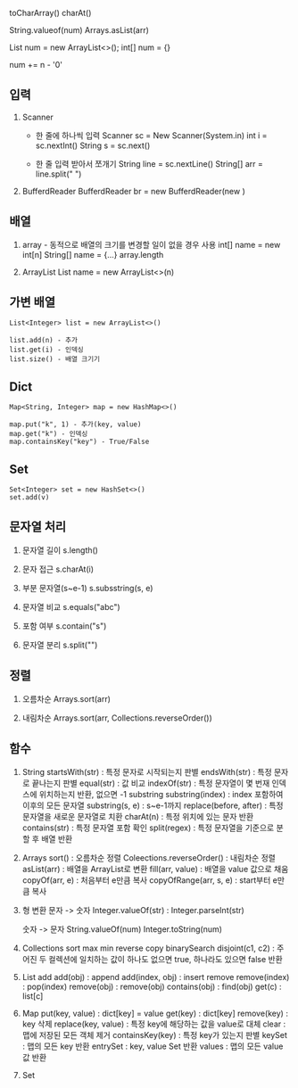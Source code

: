 toCharArray()
charAt()

String.valueof(num)
Arrays.asList(arr)

List<integer> num = new ArrayList<>();
int[] num = {}

num += n - '0'

## 입력

1. Scanner

   - 한 줄에 하나씩 입력
     Scanner sc = New Scanner(System.in)
     int i = sc.nextInt()
     String s = sc.next()

   - 한 줄 입력 받아서 쪼개기
     String line = sc.nextLine()
     String[] arr = line.split(" ")

2. BufferdReader
   BufferdReader br = new BufferdReader(new )

## 배열

1. array - 동적으로 배열의 크기를 변경할 일이 없을 경우 사용
   int[] name = new int[n]
   String[] name = {...}
   array.length

2. ArrayList
   List<Integer> name = new ArrayList<>(n)

## 가변 배열

    List<Integer> list = new ArrayList<>()

    list.add(n) - 추가
    list.get(i) - 인덱싱
    list.size() - 배열 크기기

## Dict

    Map<String, Integer> map = new HashMap<>()

    map.put("k", 1) - 추가(key, value)
    map.get("k") - 인덱싱
    map.containsKey("key") - True/False

## Set

    Set<Integer> set = new HashSet<>()
    set.add(v)

## 문자열 처리

1. 문자열 길이
   s.length()

2. 문자 접근
   s.charAt(i)

3. 부분 문자열(s~e-1)
   s.subsstring(s, e)

4. 문자열 비교
   s.equals("abc")

5. 포함 여부
   s.contain("s")

6. 문자열 분리
   s.split("")

## 정렬

1. 오름차순
   Arrays.sort(arr)

2. 내림차순
   Arrays.sort(arr, Collections.reverseOrder())

## 함수

1. String
   startsWith(str) : 특정 문자로 시작되는지 판별
   endsWith(str) : 특정 문자로 끝나는지 판별
   equal(str) : 값 비교
   indexOf(str) : 특정 문자열이 몇 번재 인덱스에 위치하는지 반환, 없으면 -1
   substring
   substring(index) : index 포함하여 이후의 모든 문자열
   substring(s, e) : s~e-1까지
   replace(before, after) : 특정 문자열을 새로운 문자열로 치환
   charAt(n) : 특정 위치에 있는 문자 반환
   contains(str) : 특정 문자열 포함 확인
   split(regex) : 특정 문자열을 기준으로 분할 후 배열 반환

2. Arrays
   sort() : 오름차순 정렬
   Coleections.reverseOrder() : 내림차순 정렬
   asList(arr) : 배열을 ArrayList로 변환
   fill(arr, value) : 배열을 value 값으로 채움
   copyOf(arr, e) : 처음부터 e만큼 복사
   copyOfRange(arr, s, e) : start부터 e만큼 복사

3. 형 변환
   문자 -> 숫자
   Integer.valueOf(str) :
   Integer.parseInt(str)

   숫자 -> 문자
   String.valueOf(num)
   Integer.toString(num)

4. Collections
   sort
   max
   min
   reverse
   copy
   binarySearch
   disjoint(c1, c2) : 주어진 두 컬렉션에 일치하는 값이 하나도 없으면 true, 하나라도 있으면 false 반환

5. List
   add
   add(obj) : append
   add(index, obj) : insert
   remove
   remove(index) : pop(index)
   remove(obj) : remove(obj)
   contains(obj) : find(obj)
   get(c) : list[c]

6. Map
   put(key, value) : dict[key] = value
   get(key) : dict[key]
   remove(key) : key 삭제
   replace(key, value) : 특정 key에 해당하는 값을 value로 대체
   clear : 맵에 저장된 모든 객체 제거
   containsKey(key) : 특정 key가 있는지 판별
   keySet : 맵의 모든 key 반환
   entrySet : key, value Set 반환
   values : 맵의 모든 value 값 반환

7. Set
